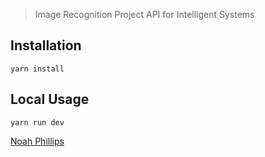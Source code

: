 > Image Recognition Project API for Intelligent Systems

## Installation

`yarn install`

## Local Usage

`yarn run dev`

[Noah Phillips](https://github.com/noahsphillips/)
